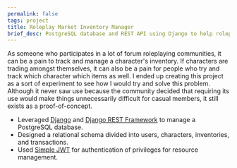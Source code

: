 ```yaml
---
permalink: false
tags: project
title: Roleplay Market Inventory Manager
brief_desc: PostgreSQL database and REST API using Django to help roleplayers manage inventories and transactions.
---
```

As someone who participates in a lot of forum roleplaying communities, it can be
a pain to track and manage a character's inventory. If characters are trading
amongst themselves, it can also be a pain for people who try and track which
character which items as well. I ended up creating this project as a sort of
experiment to see how I would try and solve this problem. Although it never saw
use because the community decided that requiring its use would make things
unnecessarily difficult for casual members, it still exists as a proof-of-concept.

* Leveraged [Django](https://www.djangoproject.com/) and
    [Django REST Framework](https://www.django-rest-framework.org/) to manage
    a PostgreSQL database.
* Designed a relational schema divided into users, characters, inventories, and
    transactions.
* Used [Simple JWT](https://django-rest-framework-simplejwt.readthedocs.io/en/latest/)
    for authentication of privileges for resource management.